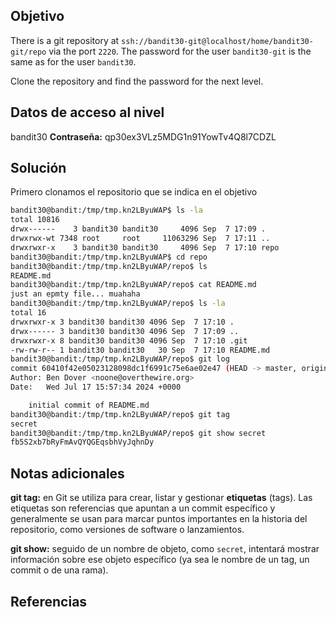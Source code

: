 ## Objetivo
There is a git repository at `ssh://bandit30-git@localhost/home/bandit30-git/repo` via the port `2220`. The password for the user `bandit30-git` is the same as for the user `bandit30`.

Clone the repository and find the password for the next level.
## Datos de acceso al nivel
bandit30
**Contraseña:** qp30ex3VLz5MDG1n91YowTv4Q8l7CDZL
## Solución
Primero clonamos el repositorio que se indica en el objetivo
```bash
bandit30@bandit:/tmp/tmp.kn2LByuWAP$ ls -la
total 10816
drwx------    3 bandit30 bandit30     4096 Sep  7 17:09 .
drwxrwx-wt 7348 root     root     11063296 Sep  7 17:11 ..
drwxrwxr-x    3 bandit30 bandit30     4096 Sep  7 17:10 repo
bandit30@bandit:/tmp/tmp.kn2LByuWAP$ cd repo
bandit30@bandit:/tmp/tmp.kn2LByuWAP/repo$ ls
README.md
bandit30@bandit:/tmp/tmp.kn2LByuWAP/repo$ cat README.md
just an epmty file... muahaha
bandit30@bandit:/tmp/tmp.kn2LByuWAP/repo$ ls -la
total 16
drwxrwxr-x 3 bandit30 bandit30 4096 Sep  7 17:10 .
drwx------ 3 bandit30 bandit30 4096 Sep  7 17:09 ..
drwxrwxr-x 8 bandit30 bandit30 4096 Sep  7 17:10 .git
-rw-rw-r-- 1 bandit30 bandit30   30 Sep  7 17:10 README.md
bandit30@bandit:/tmp/tmp.kn2LByuWAP/repo$ git log
commit 60410f42e05023128098dc1f6991c75e6ae02e47 (HEAD -> master, origin/master, origin/HEAD)
Author: Ben Dover <noone@overthewire.org>
Date:   Wed Jul 17 15:57:34 2024 +0000

    initial commit of README.md
bandit30@bandit:/tmp/tmp.kn2LByuWAP/repo$ git tag
secret
bandit30@bandit:/tmp/tmp.kn2LByuWAP/repo$ git show secret
fb5S2xb7bRyFmAvQYQGEqsbhVyJqhnDy
```
## Notas adicionales
**git tag:** en Git se utiliza para crear, listar y gestionar **etiquetas** (tags). Las etiquetas son referencias que apuntan a un commit específico y generalmente se usan para marcar puntos importantes en la historia del repositorio, como versiones de software o lanzamientos.

**git show:** seguido de un nombre de objeto, como `secret`, intentará mostrar información sobre ese objeto específico (ya sea le nombre de un tag, un commit o  de una rama).

## Referencias
